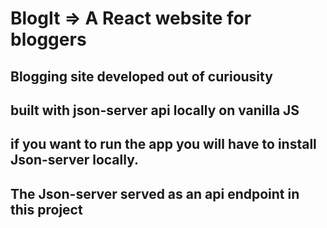 # BlogIt => A React website for bloggers

## Blogging site developed out of curiousity
## built with json-server api locally on vanilla JS
## if you want to run the app you will have to install Json-server locally.
## The Json-server served as an api endpoint in this project
